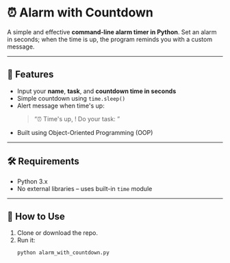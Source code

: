 # ⏰ Alarm with Countdown

A simple and effective **command-line alarm timer in Python**. Set an alarm in seconds; when the time is up, the program reminds you with a custom message.

---

## 🧠 Features

- Input your **name**, **task**, and **countdown time in seconds**
- Simple countdown using `time.sleep()`
- Alert message when time's up:  
  > “⏰ Time's up, <name>! Do your task: <task>”
- Built using Object-Oriented Programming (OOP)

---

## 🛠️ Requirements

- Python 3.x  
- No external libraries – uses built-in `time` module

---

## 🚀 How to Use

1. Clone or download the repo.
2. Run it:
   ```bash
   python alarm_with_countdown.py
